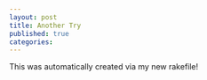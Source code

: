 ```yaml
---
layout: post
title: Another Try
published: true
categories:
---
```

This was automatically created via my new rakefile!
